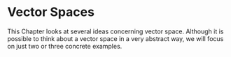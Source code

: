 Vector Spaces
=======================

This Chapter looks at several ideas concerning vector space.  Although it is possible to think about a vector space in a very abstract way, we will focus on just two or three concrete examples.



